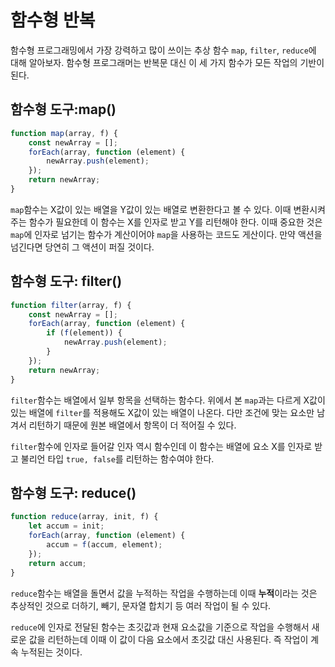 # 함수형 반복

함수형 프로그래밍에서 가장 강력하고 많이 쓰이는 추상 함수 `map`, `filter`, `reduce`에 대해 알아보자. 함수형 프로그래머는 반복문 대신 이 세 가지 함수가 모든 작업의 기반이 된다.

## 함수형 도구:map()

```javascript
function map(array, f) {
    const newArray = [];
    forEach(array, function (element) {
        newArray.push(element);
    });
    return newArray;
}
```

`map`함수는 X값이 있는 배열을 Y값이 있는 배열로 변환한다고 볼 수 있다. 이때 변환시켜주는 함수가 필요한데 이 함수는 X를 인자로 받고 Y를 리턴해야 한다. 이때 중요한 것은 `map`에 인자로 넘기는 함수가 계산이어야 `map`을 사용하는 코드도 게산이다. 만약 액션을 넘긴다면 당연히 그 액션이 퍼질 것이다.

## 함수형 도구: filter()

```javascript
function filter(array, f) {
    const newArray = [];
    forEach(array, function (element) {
        if (f(element)) {
            newArray.push(element);
        }
    });
    return newArray;
}
```

`filter`함수는 배열에서 일부 항목을 선택하는 함수다. 위에서 본 `map`과는 다르게 X값이 있는 배열에 `filter`를 적용해도 X값이 있는 배열이 나온다. 다만 조건에 맞는 요소만 남겨서 리턴하기 때문에 원본 배열에서 항목이 더 적어질 수 있다.

`filter`함수에 인자로 들어갈 인자 역시 함수인데 이 함수는 배열에 요소 X를 인자로 받고 불리언 타입 `true, false`를 리턴하는 함수여야 한다.

## 함수형 도구: reduce()

```javascript
function reduce(array, init, f) {
    let accum = init;
    forEach(array, function (element) {
        accum = f(accum, element);
    });
    return accum;
}
```

`reduce`함수는 배열을 돌면서 값을 누적하는 작업을 수행하는데 이때 **누적**이라는 것은 추상적인 것으로 더하기, 빼기, 문자열 합치기 등 여러 작업이 될 수 있다.

`reduce`에 인자로 전달된 함수는 초깃값과 현재 요소값을 기준으로 작업을 수행해서 새로운 값을 리턴하는데 이때 이 값이 다음 요소에서 초깃값 대신 사용된다. 즉 작업이 계속 누적된는 것이다.
